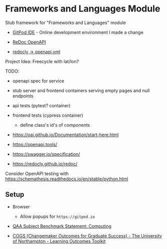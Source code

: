 # Frameworks and Languages Module
Stub framework for "Frameworks and Languages" module

* [GitPod IDE](https://gitpod.io/#https://github.com/calaldees/frameworks_and_languages_module)  - Online development environment
	I made a change
* [ReDoc OpenAPI](https://redocly.github.io/redoc/?url=https://raw.githubusercontent.com/calaldees/frameworks_and_languages_module/main/openapi.yml)


* [redocly -> openapi.yml](https://redocly.github.io/redoc/?url=https://raw.githubusercontent.com/calaldees/frameworks_and_languages_module/main/openapi.yml)

Project Idea: Freecycle with lat/lon?

TODO:
* openapi spec for service
* stub server and frontend containers serving empty pages and null endpoints
* api tests (pytest? container)
* frontend tests (cypress container)
	* define class's id's of components


* https://oai.github.io/Documentation/start-here.html
* https://openapi.tools/
* https://swagger.io/specification/
* https://redocly.github.io/redoc/


Consider OpenAPI testing with
https://schemathesis.readthedocs.io/en/stable/python.html


Setup
-----

* Browser
	* Allow popups for `https://gitpod.io`




* [QAA Subject Benchmark Statement: Computing](https://www.qaa.ac.uk/quality-code/subject-benchmark-statements/computing#)
* [COGS (Changemaker Outcomes for Graduate Success) - The University of Northampton - Learning Outcomes Toolkit](https://www.northampton.ac.uk/wp-content/uploads/sites/2/2017/01/COGS-v2.0-with-FHEQ-for-web-colour-1.pdf)